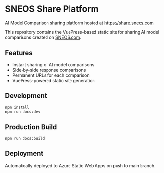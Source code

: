 # SNEOS Share Platform

AI Model Comparison sharing platform hosted at https://share.sneos.com

This repository contains the VuePress-based static site for sharing AI model comparisons created on [SNEOS.com](https://sneos.com).

## Features
- Instant sharing of AI model comparisons
- Side-by-side response comparisons
- Permanent URLs for each comparison
- VuePress-powered static site generation

## Development
```bash
npm install
npm run docs:dev
```

## Production Build
```bash
npm run docs:build
```

## Deployment
Automatically deployed to Azure Static Web Apps on push to main branch.
